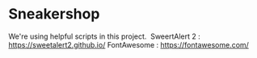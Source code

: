﻿# Sneakershop
We're using helpful scripts in this project. 
  ﻿SweertAlert 2 : https://sweetalert2.github.io/
  ﻿FontAwesome   : https://fontawesome.com/

